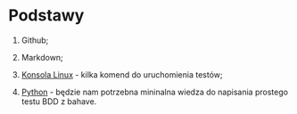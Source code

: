 # Podstawy

1. Github;

2. Markdown;

3. [Konsola Linux](https://github.com/wojciech11/se_software_build_automation_tools/blob/master/00_intro/README_pl.md) - kilka komend do uruchomienia testów;

4. [Python](python.md) - będzie nam potrzebna mininalna wiedza do napisania prostego testu BDD z bahave.
